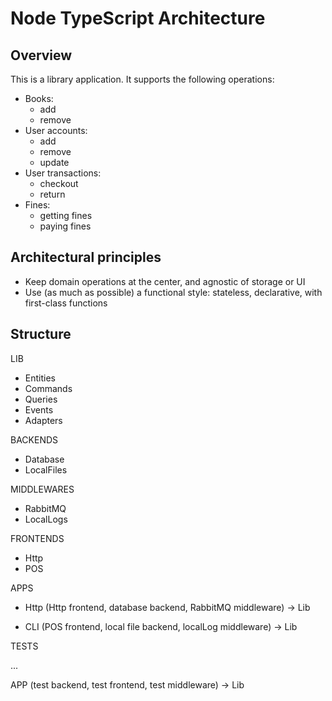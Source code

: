 # Node TypeScript Architecture

## Overview

This is a library application. It supports the following operations:

- Books:
  - add
  - remove
- User accounts:
  - add
  - remove
  - update
- User transactions:
  - checkout
  - return
- Fines:
  - getting fines
  - paying fines

## Architectural principles

- Keep domain operations at the center, and agnostic of storage or UI
- Use (as much as possible) a functional style: stateless, declarative, with first-class functions

## Structure

LIB

- Entities
- Commands
- Queries
- Events
- Adapters

BACKENDS

- Database
- LocalFiles

MIDDLEWARES

- RabbitMQ
- LocalLogs

FRONTENDS

- Http
- POS

APPS

- Http
  (Http frontend, database backend, RabbitMQ middleware) -> Lib

- CLI
  (POS frontend, local file backend, localLog middleware) -> Lib

TESTS

 ...

 APP
 (test backend, test frontend, test middleware) -> Lib
